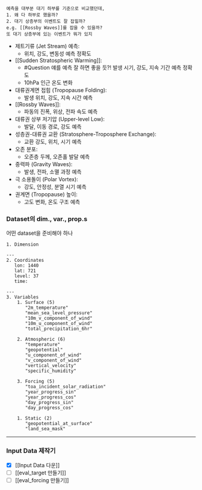 ```ad-question
예측을 대부분 대기 하부를 기준으로 비교했던데, 
1. 왜 다 하부로 했을까?
2. 대기 상층부의 이벤트도 잘 잡힐까?
e.g. [[Rossby Waves]]를 잡을 수 있을까?
또 대기 상층부에 있는 이벤트가 뭐가 있지
```
- 제트기류 (Jet Stream) 예측:
    - 위치, 강도, 변동성 예측 정확도
- [[Sudden Stratospheric Warming]]:
    - #Question 얘를 예측 잘 하면 좋을 듯?!
      발생 시기, 강도, 지속 기간 예측 정확도
    - 10hPa 인근 온도 변화 
- 대류권계면 접힘 (Tropopause Folding):
    - 발생 위치, 강도, 지속 시간 예측
- [[Rossby Waves]]:
    - 파동의 진폭, 위상, 전파 속도 예측
- 대류권 상부 저기압 (Upper-level Low):
    - 발달, 이동 경로, 강도 예측
- 성층권-대류권 교환 (Stratosphere-Troposphere Exchange):
    - 교환 강도, 위치, 시기 예측
- 오존 분포:
    - 오존층 두께, 오존홀 발달 예측
- 중력파 (Gravity Waves):
    - 발생, 전파, 소멸 과정 예측
- 극 소용돌이 (Polar Vortex):
    - 강도, 안정성, 분열 시기 예측
- 권계면 (Tropopause) 높이:
    - 고도 변화, 온도 구조 예측


### Dataset의 dim., var., prop.s
어떤 dataset을 준비해야 하나

```
1. Dimension
   
---
2. Coordinates
   lon: 1440
   lat: 721
   level: 37
   time: 
   
---
3. Variables
	1. Surface (5)
	   "2m_temperature"
	   "mean_sea_level_pressure"
	   "10m_v_component_of_wind"
	   "10m_u_component_of_wind"
	   "total_precipitation_6hr"
	   
	2. Atmospheric (6)
	   "temperature"
	   "geopotential"
	   "u_component_of_wind"
	   "v_component_of_wind"
	   "vertical_velocity"
	   "specific_humidity"
	   
	3. Forcing (5)
	   "toa_incident_solar_radiation"
	   "year_progress_sin"
	   "year_progress_cos"
	   "day_progress_sin"
	   "day_progress_cos"
	   
	1. Static (2)
	   "geopotential_at_surface"
	   "land_sea_mask"	   
```
 
 ---
 ### Input Data 제작기
 
- [x] [[Input Data 다운]]
- [ ] [[eval_target 만들기]]
- [ ] [[eval_forcing 만들기]]
